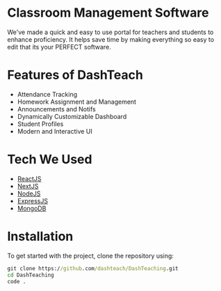# Classroom Management Software

We've made a quick and easy to use portal for teachers and students to enhance proficiency. It helps save time by making everything so easy to edit that its your PERFECT software.

# Features of DashTeach

- Attendance Tracking
- Homework Assignment and Management
- Announcements and Notifs
- Dynamically Customizable Dashboard
- Student Profiles
- Modern and Interactive UI

# Tech We Used

- [ReactJS](https://reactjs.org/)
- [NextJS](https://nextjs.org/)
- [NodeJS](https://nodejs.org/)
- [ExpressJS](https://expressjs.com/)
- [MongoDB](https://www.mongodb.com/)

# Installation

To get started with the project, clone the repository using:

```cmd
git clone https://github.com/dashteach/DashTeaching.git
cd DashTeaching
code .
```
